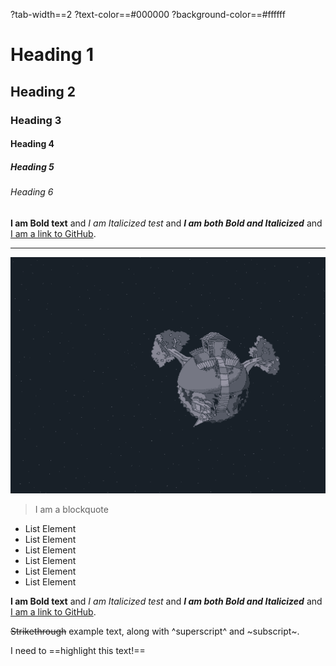 ?tab-width==2
?text-color==#000000
?background-color==#ffffff
# Heading 1

## Heading 2

### Heading 3

#### Heading 4

##### Heading 5

###### Heading 6

**I am Bold text** and *I am Italicized test* and ***I am both Bold and Italicized*** and [I am a link to GitHub](https://github.com/).

---

![I am an image](../../media/KolibriBackground.png)

> I am a blockquote

- List Element
- List Element
- List Element
- List Element
- List Element
- List Element

**I am Bold text** and *I am Italicized test* and ***I am both Bold and Italicized*** and [I am a link to GitHub](https://github.com/).

~~Strikethrough~~ example text, along with ^superscript^ and ~subscript~.

I need to ==highlight this text!==